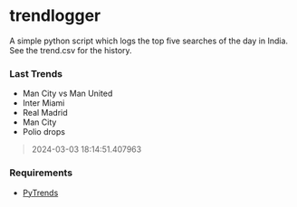 # trendlogger
A simple python script which logs the top five searches of the day in India.<br>See the trend.csv for the history.<br>

<!-- Last Trends -->
### Last Trends
* Man City vs Man United
* Inter Miami
* Real Madrid
* Man City
* Polio drops
> 2024-03-03 18:14:51.407963

<!-- Requirements -->
### Requirements
* [PyTrends](https://github.com/dreyco676/pytrends)

